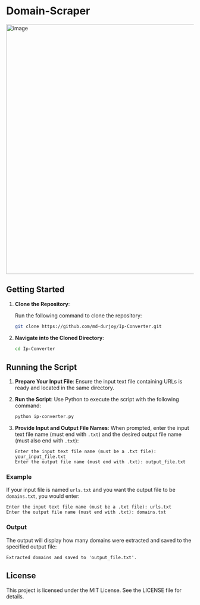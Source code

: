 
# Domain-Scraper 

<img width="671" alt="image" src="https://github.com/user-attachments/assets/a77152c7-e2dc-440a-9661-47d03564432f">
  <!-- Replace with the actual path to your screenshot -->



## Getting Started

1. **Clone the Repository**:

   Run the following command to clone the repository:
   ```bash
   git clone https://github.com/md-durjoy/Ip-Converter.git
   ```

2. **Navigate into the Cloned Directory**:
   ```bash
   cd Ip-Converter
   ```

## Running the Script
  
1. **Prepare Your Input File**:
   Ensure the input text file containing URLs is ready and located in the same directory.

2. **Run the Script**:
   Use Python to execute the script with the following command:
   ```bash
   python ip-converter.py
   ```

3. **Provide Input and Output File Names**:
   When prompted, enter the input text file name (must end with `.txt`) and the desired output file name (must also end with `.txt`):
   ```plaintext
   Enter the input text file name (must be a .txt file): your_input_file.txt
   Enter the output file name (must end with .txt): output_file.txt
   ```

### Example

If your input file is named `urls.txt` and you want the output file to be `domains.txt`, you would enter:
```plaintext
Enter the input text file name (must be a .txt file): urls.txt
Enter the output file name (must end with .txt): domains.txt
```

### Output

The output will display how many domains were extracted and saved to the specified output file:
```plaintext
Extracted domains and saved to 'output_file.txt'.
```

## License

This project is licensed under the MIT License. See the LICENSE file for details.
